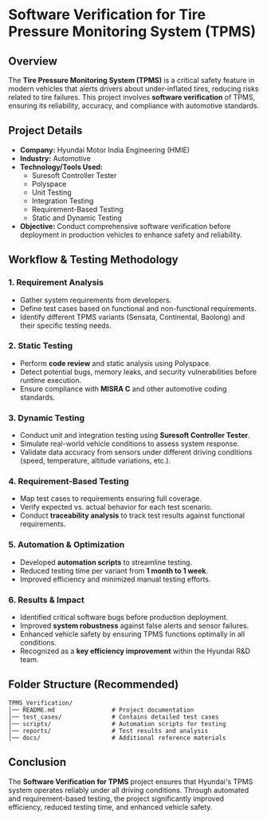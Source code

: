 # Software Verification for Tire Pressure Monitoring System (TPMS)

## Overview
The **Tire Pressure Monitoring System (TPMS)** is a critical safety feature in modern vehicles that alerts drivers about under-inflated tires, reducing risks related to tire failures. This project involves **software verification** of TPMS, ensuring its reliability, accuracy, and compliance with automotive standards.

## Project Details
- **Company:** Hyundai Motor India Engineering (HMIE)
- **Industry:** Automotive
- **Technology/Tools Used:**
  - Suresoft Controller Tester
  - Polyspace
  - Unit Testing
  - Integration Testing
  - Requirement-Based Testing
  - Static and Dynamic Testing
- **Objective:** Conduct comprehensive software verification before deployment in production vehicles to enhance safety and reliability.

## Workflow & Testing Methodology
### **1. Requirement Analysis**
- Gather system requirements from developers.
- Define test cases based on functional and non-functional requirements.
- Identify different TPMS variants (Sensata, Continental, Baolong) and their specific testing needs.

### **2. Static Testing**
- Perform **code review** and static analysis using Polyspace.
- Detect potential bugs, memory leaks, and security vulnerabilities before runtime execution.
- Ensure compliance with **MISRA C** and other automotive coding standards.

### **3. Dynamic Testing**
- Conduct unit and integration testing using **Suresoft Controller Tester**.
- Simulate real-world vehicle conditions to assess system response.
- Validate data accuracy from sensors under different driving conditions (speed, temperature, altitude variations, etc.).

### **4. Requirement-Based Testing**
- Map test cases to requirements ensuring full coverage.
- Verify expected vs. actual behavior for each test scenario.
- Conduct **traceability analysis** to track test results against functional requirements.

### **5. Automation & Optimization**
- Developed **automation scripts** to streamline testing.
- Reduced testing time per variant from **1 month to 1 week**.
- Improved efficiency and minimized manual testing efforts.

### **6. Results & Impact**
- Identified critical software bugs before production deployment.
- Improved **system robustness** against false alerts and sensor failures.
- Enhanced vehicle safety by ensuring TPMS functions optimally in all conditions.
- Recognized as a **key efficiency improvement** within the Hyundai R&D team.

## Folder Structure (Recommended)
```
TPMS_Verification/
│── README.md                # Project documentation
│── test_cases/              # Contains detailed test cases
│── scripts/                 # Automation scripts for testing
│── reports/                 # Test results and analysis
│── docs/                    # Additional reference materials
```
## Conclusion
The **Software Verification for TPMS** project ensures that Hyundai's TPMS system operates reliably under all driving conditions. Through automated and requirement-based testing, the project significantly improved efficiency, reduced testing time, and enhanced vehicle safety.


